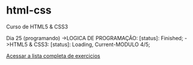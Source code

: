 # html-css

Curso de HTML5 & CSS3

Dia 25 (programando)
->LOGICA DE PROGRAMAÇÃO: [status]: Finished;
->HTML5 & CSS3: [status]: Loading, Current-MODULO 4/5;

<a href="https://github.com/CodeRodriggo/html-css/tree/main/exercicios" target="_blank"> Acessar a lista completa de exercicios</a>
<br>
